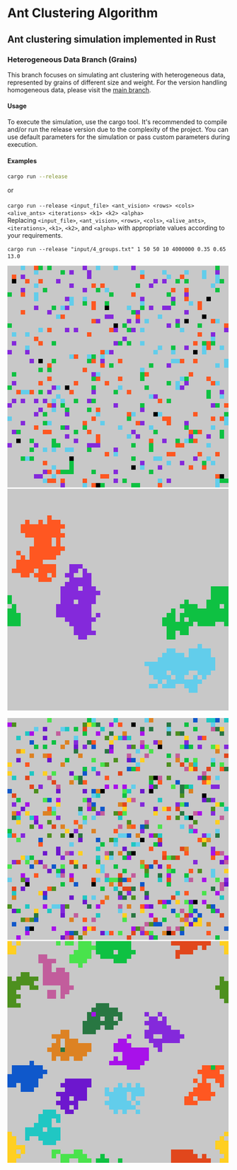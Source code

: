 # Ant Clustering Algorithm

## Ant clustering simulation implemented in Rust

### Heterogeneous Data Branch (Grains)

This branch focuses on simulating ant clustering with heterogeneous data, represented by grains of different size and weight. For the version handling homogeneous data, please visit the [main branch](../../tree/main).

#### Usage

To execute the simulation, use the cargo tool. It's recommended to compile and/or run the release version due to the complexity of the project. You can use default parameters for the simulation or pass custom parameters during execution.

#### Examples

```bash
cargo run --release
```
or
\
\
`
cargo run --release <input_file> <ant_vision> <rows> <cols> <alive_ants> <iterations> <k1> <k2> <alpha>
`
\
Replacing `<input_file>`, `<ant_vision>`, `<rows>`, `<cols>`, `<alive_ants>`, `<iterations>`, `<k1>`, `<k2>`, and `<alpha>` with appropriate values according to your requirements.

```
cargo run --release "input/4_groups.txt" 1 50 50 10 4000000 0.35 0.65 13.0
```

![Start](results/4_groups/state_0_for_50x50_grid_with_15_alive_ants_with_radius_vision_1_and_400_items_and_50000000_iterations_0.5_k1_0.025_k2_0.35_alpha.png)
![End](results/4_groups/state_2_for_50x50_grid_with_15_alive_ants_with_radius_vision_1_and_400_items_and_50000000_iterations_0.5_k1_0.025_k2_0.35_alpha.png)

![Start](results/15_groups/state_0_for_50x50_grid_with_15_alive_ants_with_radius_vision_1_and_600_items_and_50000000_iterations_0.9_k1_0.05_k2_0.11_alpha.png)
![End](results/15_groups/state_2_for_50x50_grid_with_15_alive_ants_with_radius_vision_1_and_600_items_and_50000000_iterations_0.9_k1_0.05_k2_0.11_alpha.png)
